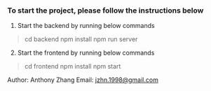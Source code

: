### To start the project, please follow the instructions below

1. Start the backend by running below commands
 > cd backend
 > npm install 
 > npm run server

2. Start the frontend by running below commands
 > cd frontend
 > npm install 
 > npm start


 Author: Anthony Zhang
 Email: jzhn.1998@gmail.com